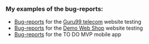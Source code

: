 ### My examples of the bug-reports:
- [Bug-reports](https://docs.google.com/document/d/1F5hAfeOpG97QoxO0gaNHrp9_bHsCaVl29rSqViGXzJQ/edit?usp=sharing) for the [Guru99 telecom](https://demo.guru99.com/telecom/index.html) website testing
- [Bug-reports](https://docs.google.com/document/d/1rXVVClsW3TW9PFsX30JGJLF65XzLhlUURIxixXnkFQY/edit?usp=sharing) for the [Demo Web Shop](https://demowebshop.tricentis.com/) website testing
- [Bug-reports](https://docs.google.com/document/d/1MDyIouB4z7wALF5tG-dsxM1yrT3trzdJL_kiVT8zkK4/edit?usp=sharing) for the TO DO MVP mobile app